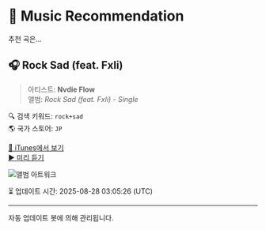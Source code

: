 
# 🎵 Music Recommendation

추천 곡은...

## 🎧 Rock Sad (feat. Fxli)  
> 아티스트: **Nvdie Flow**  
> 앨범: _Rock Sad (feat. Fxli) - Single_  

🔍 검색 키워드: `rock+sad`  
🌎 국가 스토어: `JP`

[🔗 iTunes에서 보기](https://music.apple.com/jp/album/rock-sad-feat-fxli/1549321446?i=1549321449&uo=4)  
[▶️ 미리 듣기](https://audio-ssl.itunes.apple.com/itunes-assets/AudioPreview114/v4/76/11/f5/7611f5e2-341e-a107-8144-84f2fc891fe1/mzaf_3168283126639493853.plus.aac.p.m4a)

![앨범 아트워크](https://is1-ssl.mzstatic.com/image/thumb/Music114/v4/15/97/40/15974016-ddf2-3a11-80d1-6de316284662/artwork.jpg/100x100bb.jpg)

⏳ 업데이트 시간: 2025-08-28 03:05:26 (UTC)

---
자동 업데이트 봇에 의해 관리됩니다.
